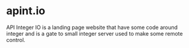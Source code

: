 # apint.io
API Integer IO is a landing page website that have some code around integer and is a gate to small integer server used to make some remote control.

